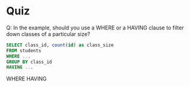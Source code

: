 # Quiz

Q: In the example, should you use a WHERE or a HAVING clause to filter down classes of a particular size?

```sql
SELECT class_id, count(id) as class_size
FROM students
WHERE ...
GROUP BY class_id
HAVING ...
```

WHERE
HAVING
